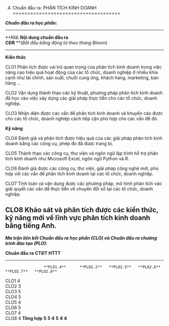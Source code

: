 4. Chuẩn đầu ra: PHÂN TÍCH KINH DOANH
=====================================

***Chuẩn đầu ra học phần*:**

  ------------------------------------------------------------------------------------------------------------------------------------------------------------------------------------------------------------------------------------------------
  **Mã\           **Nội dung chuẩn đầu ra\
  CĐR**           **(*Bắt đầu bằng động từ theo thang Bloom*)
  --------------- --------------------------------------------------------------------------------------------------------------------------------------------------------------------------------------------------------------------------------
  **Kiến thức**   

  CLO1            Phân tích được vai trò quan trọng của phân tích kinh doanh trong việc nâng cao hiệu quả hoạt động của các tổ chức, doanh nghiệp ở nhiều khía cạnh như tài chính, sản xuất, chuỗi cung ứng, khách hàng, marketing, bán hàng ...

  CLO2            Vận dụng thành thạo các kỹ thuật, phương pháp phân tích kinh doanh đã học vào việc xây dựng các giải pháp thực tiễn cho các tổ chức, doanh nghiệp.

  CLO3            Nhận diện được các vấn đề phân tích kinh doanh và khuyến cáo được cho các tổ chức, doanh nghiệp cách tiếp cận phù hợp cho các vấn đề đó.

  **Kỹ năng**     

  CLO4            Đánh giá và phân tích được hiệu quả của các giải pháp phân tích kinh doanh bằng các công cụ, phép đo đã được trang bị.

  CLO5            Thành thạo các công cụ, thư viện và ngôn ngữ lập trình hỗ trợ phân tích kinh doanh như Microsoft Excel, ngôn ngữ Python và R.

  CLO6            Đánh giá được các công cụ, thư viện, giải pháp công nghệ mới, phù hợp với các vấn đề phân tích kinh doanh tại các tổ chức, doanh nghiệp.

  CLO7            Tính toán và vận dụng được các phương pháp, mô hình phân tích vào giải quyết các vấn đề thực tiễn về chuyển đổi số tại các tổ chức, doanh nghiệp.

  CLO8            Khảo sát và phân tích được các kiến thức, kỹ năng mới về lĩnh vực phân tích kinh doanh bằng tiếng Anh.
  ------------------------------------------------------------------------------------------------------------------------------------------------------------------------------------------------------------------------------------------------

***Ma trận liên kết Chuẩn đầu ra học phần (CLO) và Chuẩn đầu ra chương
trình đào tạo (PLO)*:**

  **Chuẩn đầu ra**   **CTĐT HTTT**                                                       
  ------------------ --------------- ------------ ------------ ------------ ------------ ------------
                     **PLO1.4**      **PLO2.2**   **PLO2.5**   **PLO2.6**   **PLO2.7**   **PLO2.8**
  CLO1               4                                                                   
  CLO2               3                                                                   
  CLO3               5                                                                   
  CLO4                               5                                                   
  CLO5                                            4                                      
  CLO6                                                         5                         
  CLO7                                                                      4            
  CLO8                                                                                   4
  **Tổng hợp**       **5**           **5**        **4**        **5**        **4**        **4**

